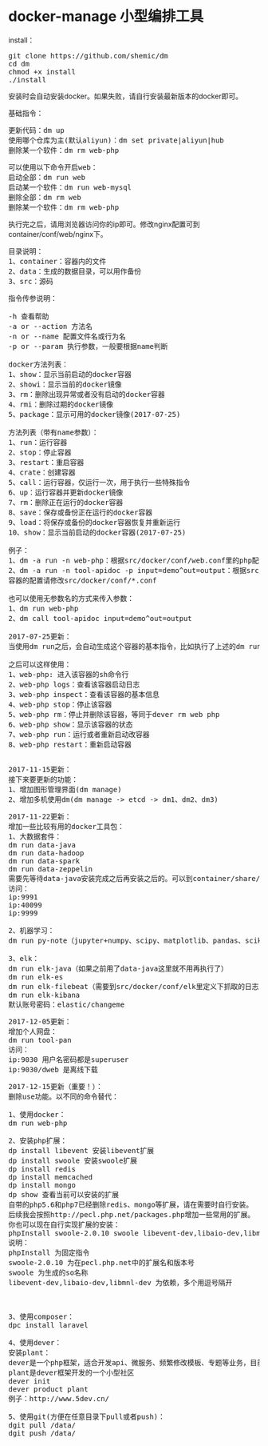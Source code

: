 # docker-manage 小型编排工具

install：
<pre>
git clone https://github.com/shemic/dm
cd dm
chmod +x install
./install
</pre>

安装时会自动安装docker。如果失败，请自行安装最新版本的docker即可。

基础指令：
<pre>
更新代码：dm up
使用哪个仓库为主(默认aliyun)：dm set private|aliyun|hub
删除某一个软件：dm rm web-php
</pre>

<pre>
可以使用以下命令开启web：
启动全部：dm run web
启动某一个软件：dm run web-mysql
删除全部：dm rm web
删除某一个软件：dm rm web-php
</pre>

执行完之后，请用浏览器访问你的ip即可。修改nginx配置可到container/conf/web/nginx下。

<pre>
目录说明：
1、container：容器内的文件
2、data：生成的数据目录，可以用作备份
3、src：源码
</pre>

<pre>
指令传参说明：

-h 查看帮助 
-a or --action 方法名
-n or --name 配置文件名或行为名
-p or --param 执行参数，一般要根据name判断

docker方法列表：
1、show：显示当前启动的docker容器
2、showi：显示当前的docker镜像
3、rm：删除出现异常或者没有启动的docker容器
4、rmi：删除过期的docker镜像
5、package：显示可用的docker镜像(2017-07-25)

方法列表（带有name参数）：
1、run：运行容器
2、stop：停止容器
3、restart：重启容器
4、crate：创建容器
5、call：运行容器，仅运行一次，用于执行一些特殊指令
6、up：运行容器并更新docker镜像
7、rm：删除正在运行的docker容器
8、save：保存或备份正在运行的docker容器
9、load：将保存或备份的docker容器恢复并重新运行
10、show：显示当前启动的docker容器(2017-07-25)

例子：
1、dm -a run -n web-php：根据src/docker/conf/web.conf里的php配置，来持续运行php容器
2、dm -a run -n tool-apidoc -p input=demo^out=output：根据src/docker/conf/tool.conf里的apidoc配置，来运行apidoc容器，这个配置里设置了run参数，指令中加入run，则apidoc容器将作为工具使用，无需持续运行apidoc容器，仅执行一次。input=demo将替换{$input}为demo，out=output将替换{$out}为output，冒号“:”为默认值
容器的配置请修改src/docker/conf/*.conf

也可以使用无参数名的方式来传入参数：
1、dm run web-php
2、dm call tool-apidoc input=demo^out=output

2017-07-25更新：
当使用dm run之后，会自动生成这个容器的基本指令，比如执行了上述的dm run web-php

之后可以这样使用：
1、web-php: 进入该容器的sh命令行
2、web-php logs：查看该容器启动日志
3、web-php inspect：查看该容器的基本信息
4、web-php stop：停止该容器
5、web-php rm：停止并删除该容器，等同于dever rm web php
6、web-php show：显示该容器的状态
7、web-php run：运行或者重新启动改容器
8、web-php restart：重新启动容器

</pre>

<pre>
2017-11-15更新：
接下来要更新的功能：
1、增加图形管理界面(dm manage)
2、增加多机使用dm(dm manage -> etcd -> dm1、dm2、dm3)
</pre>

<pre>
2017-11-22更新：
增加一些比较有用的docker工具包：
1、大数据套件：
dm run data-java
dm run data-hadoop
dm run data-spark
dm run data-zeppelin
需要先等待data-java安装完成之后再安装之后的。可以到container/share/lib下看一下是否有jdk
访问：
ip:9991 
ip:40099
ip:9999

2、机器学习：
dm run py-note（jupyter+numpy、scipy、matplotlib、pandas、scikit-learn、scrapy、gevent、pymysql、psycopg2）

3、elk：
dm run elk-java（如果之前用了data-java这里就不用再执行了）
dm run elk-es
dm run elk-filebeat（需要到src/docker/conf/elk里定义下抓取的日志目录）
dm run elk-kibana
默认账号密码：elastic/changeme
</pre>

<pre>
2017-12-05更新：
增加个人网盘：
dm run tool-pan
访问：
ip:9030 用户名密码都是superuser
ip:9030/dweb 是离线下载
</pre>

<pre>
2017-12-15更新（重要！）：
删除use功能。以不同的命令替代：

1、使用docker：
dm run web-php

2、安装php扩展：
dp install libevent 安装libevent扩展
dp install swoole 安装swoole扩展
dp install redis
dp install memcached
dp install mongo
dp show 查看当前可以安装的扩展
自带的php5.6和php7已经删除redis、mongo等扩展，请在需要时自行安装。
后续我会按照http://pecl.php.net/packages.php增加一些常用的扩展。
你也可以现在自行实现扩展的安装：
phpInstall swoole-2.0.10 swoole libevent-dev,libaio-dev,libmnl-dev
说明：
phpInstall 为固定指令
swoole-2.0.10 为在pecl.php.net中的扩展名和版本号
swoole 为生成的so名称
libevent-dev,libaio-dev,libmnl-dev 为依赖，多个用逗号隔开



3、使用composer：
dpc install laravel

4、使用dever：
安装plant：
dever是一个php框架，适合开发api、微服务、频繁修改模板、专题等业务，目前是内部测试版本。
plant是dever框架开发的一个小型社区
dever init
dever product plant
例子：http://www.5dev.cn/

5、使用git(方便在任意目录下pull或者push)：
dgit pull /data/
dgit push /data/
</pre>